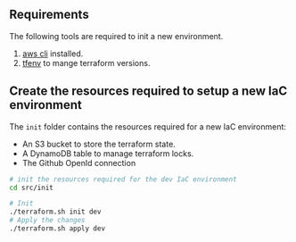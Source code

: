 ## Requirements

The following tools are required to init a new environment. 

1. [aws cli](https://docs.aws.amazon.com/cli/latest/userguide/getting-started-install.html) installed.
2. [tfenv](https://github.com/tfutils/tfenv) to mange terraform versions.

## Create the resources required to setup a new IaC environment

The `init` folder contains the resources required for a new IaC environment:
* An S3 bucket to store the terraform state.
* A DynamoDB table to manage terraform locks.
* The Github OpenId connection

```bash
# init the resources required for the dev IaC environment
cd src/init

# Init
./terraform.sh init dev
# Apply the changes
./terraform.sh apply dev
```
